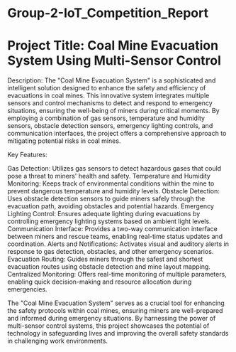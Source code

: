 # Group-2-IoT_Competition_Report

# Project Title:  Coal Mine Evacuation System Using Multi-Sensor Control

Description: The "Coal Mine Evacuation System" is a sophisticated and intelligent solution designed to enhance the safety and efficiency of evacuations in coal mines. This innovative system integrates multiple sensors and control mechanisms to detect and respond to emergency situations, ensuring the well-being of miners during critical moments. By employing a combination of gas sensors, temperature and humidity sensors, obstacle detection sensors, emergency lighting controls, and communication interfaces, the project offers a comprehensive approach to mitigating potential risks in coal mines.

Key Features:

Gas Detection: Utilizes gas sensors to detect hazardous gases that could pose a threat to miners' health and safety.
Temperature and Humidity Monitoring: Keeps track of environmental conditions within the mine to prevent dangerous temperature and humidity levels.
Obstacle Detection: Uses obstacle detection sensors to guide miners safely through the evacuation path, avoiding obstacles and potential hazards.
Emergency Lighting Control: Ensures adequate lighting during evacuations by controlling emergency lighting systems based on ambient light levels.
Communication Interface: Provides a two-way communication interface between miners and rescue teams, enabling real-time status updates and coordination.
Alerts and Notifications: Activates visual and auditory alerts in response to gas detection, obstacles, and other emergency scenarios.
Evacuation Routing: Guides miners through the safest and shortest evacuation routes using obstacle detection and mine layout mapping.
Centralized Monitoring: Offers real-time monitoring of multiple parameters, enabling quick decision-making and resource allocation during emergencies.

The "Coal Mine Evacuation System" serves as a crucial tool for enhancing the safety protocols within coal mines, ensuring miners are well-prepared and informed during emergency situations. By harnessing the power of multi-sensor control systems, this project showcases the potential of technology in safeguarding lives and improving the overall safety standards in challenging work environments.
